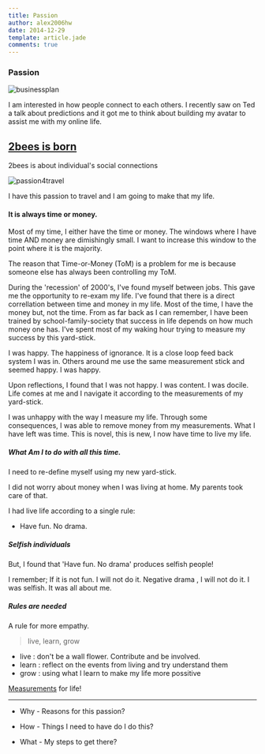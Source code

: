 ```yaml
---
title: Passion
author: alex2006hw
date: 2014-12-29
template: article.jade
comments: true
---
```


### Passion

![businessplan](/images/2bees.jpg)

I am interested in how people connect to each others.  I recently saw on Ted a talk about predictions and it got me to think about building my avatar to assist me with my online life.

## [2bees is born](/articles/live/passions/2bees.html)

2bees is about individual's social connections

![passion4travel](/images/passion4travel.jpg)

I have this passion to travel and I am going to make that my life.

#### It is always time or money.  

Most of my time, I either have the time or money.  The windows where I have time AND money are dimishingly small.  I want to increase this window to the point where it is the majority.

The reason that Time-or-Money (ToM) is a problem for me is because someone else has always been controlling my ToM.

During the 'recession' of 2000's, I've found myself between jobs.  This gave me the opportunity to re-exam my life.  I've found that there is a direct correllation between time and money in my life.  Most of the time, I have the money but, not the time.  From as far back as I can remember, I have been trained by school-family-society that success in life depends on how much money one has.  I've spent most of my waking hour trying to measure my success by this yard-stick.

I was happy.  The happiness of ignorance.  It is a close loop feed back system I was in.  Others around me use the same measurement stick and seemed happy.  I was happy.

Upon reflections, I found that I was not happy.  I was content.  I was docile.  Life comes at me and I navigate it according to the measurements of my yard-stick.

I was unhappy with the way I measure my life.  Through some consequences, I was able to remove money from my measurements.  What I have left was time.  This is novel, this is new, I now have time to live my life.

##### What Am I to do with all this time.

I need to re-define myself using my new yard-stick.

I did not worry about money when I was living at home.  My parents took care of that.

I had live life according to a single rule:

- Have fun.  No drama.

##### Selfish individuals

But, I found that 'Have fun. No drama' produces selfish people!

I remember; If it is not fun.  I will not do it.  Negative drama , I will not do it.  I was selfish.  It was all about me.

##### Rules are needed

A rule for more empathy.

> live, learn, grow

- live : don't be a wall flower.  Contribute and be involved.
- learn : reflect on the events from living and try understand them
- grow : using what I learn to make my life more possitive

[Measurements](/articles/live/passions/measurements.html) for life!

-------------

- Why - Reasons for this passion?

- How - Things I need to have do I do this?

- What - My steps to get there?

